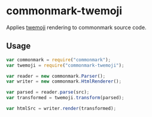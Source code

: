# commonmark-twemoji

Applies [twemoji](https://github.com/twitter/twemoji) rendering to
commonmark source code.

## Usage

```javascript
var commonmark = require("commonmark");
var twemoji = require("commonmark-twemoji");

var reader = new commonmark.Parser();
var writer = new commonmark.HtmlRenderer();

var parsed = reader.parse(src);
var transformed = twemoji.transform(parsed);

var htmlSrc = writer.render(transformed);
```

